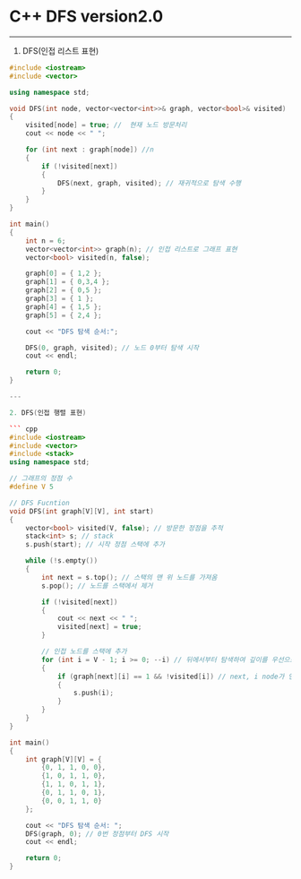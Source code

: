 # C++ DFS version2.0
---

1. DFS(인접 리스트 표현)

``` cpp
#include <iostream>
#include <vector>

using namespace std;

void DFS(int node, vector<vector<int>>& graph, vector<bool>& visited)
{
	visited[node] = true; //  현재 노드 방문처리
	cout << node << " ";

	for (int next : graph[node]) //n
	{
		if (!visited[next])
		{
			DFS(next, graph, visited); // 재귀적으로 탐색 수행
		}
	}
}

int main()
{
	int n = 6;
	vector<vector<int>> graph(n); // 인접 리스트로 그래프 표현
	vector<bool> visited(n, false);

	graph[0] = { 1,2 };
	graph[1] = { 0,3,4 };
	graph[2] = { 0,5 };
	graph[3] = { 1 };
	graph[4] = { 1,5 };
	graph[5] = { 2,4 };

	cout << "DFS 탐색 순서:";

	DFS(0, graph, visited); // 노드 0부터 탐색 시작
	cout << endl;

	return 0;
}

---

2. DFS(인접 행렬 표현)

``` cpp
#include <iostream>
#include <vector>
#include <stack>
using namespace std;

// 그래프의 정점 수
#define V 5

// DFS Fucntion
void DFS(int graph[V][V], int start)
{
	vector<bool> visited(V, false); // 방문한 정점을 추적
	stack<int> s; // stack 
	s.push(start); // 시작 정점 스택에 추가

	while (!s.empty())
	{
		int next = s.top(); // 스택의 맨 위 노드를 가져옴
		s.pop(); // 노드를 스택에서 제거

		if (!visited[next])
		{
			cout << next << " ";
			visited[next] = true;
		}

		// 인접 노드를 스택에 추가
		for (int i = V - 1; i >= 0; --i) // 뒤에서부터 탐색하여 깊이를 우선으로 함
		{
			if (graph[next][i] == 1 && !visited[i]) // next, i node가 연결되어있고 && 방문하지않았으면
			{
				s.push(i);
			}
		}
	}
}

int main()
{
	int graph[V][V] = {
		{0, 1, 1, 0, 0},
		{1, 0, 1, 1, 0},
		{1, 1, 0, 1, 1},
		{0, 1, 1, 0, 1},
		{0, 0, 1, 1, 0}
	};

	cout << "DFS 탐색 순서: ";
	DFS(graph, 0); // 0번 정점부터 DFS 시작
	cout << endl;

	return 0;
}

